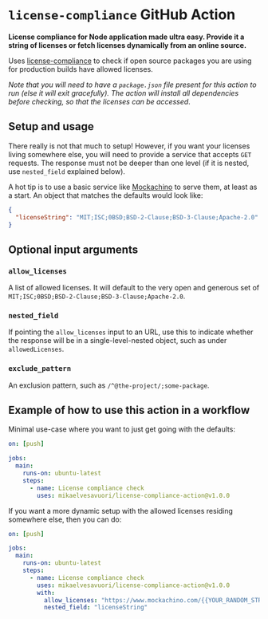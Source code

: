 # `license-compliance` GitHub Action

**License compliance for Node application made ultra easy. Provide it a string of licenses or fetch licenses dynamically from an online source.**

Uses [license-compliance](https://www.npmjs.com/package/license-compliance) to check if open source packages you are using for production builds have allowed licenses.

_Note that you will need to have a `package.json` file present for this action to run (else it will exit gracefully). The action will install all dependencies before checking, so that the licenses can be accessed_.

## Setup and usage

There really is not that much to setup! However, if you want your licenses living somewhere else, you will need to provide a service that accepts `GET` requests. The response must not be deeper than one level (if it is nested, use `nested_field` explained below).

A hot tip is to use a basic service like [Mockachino](https://www.mockachino.com/) to serve them, at least as a start. An object that matches the defaults would look like:

```json
{
  "licenseString": "MIT;ISC;0BSD;BSD-2-Clause;BSD-3-Clause;Apache-2.0"
}
```

## Optional input arguments

### `allow_licenses`

A list of allowed licenses. It will default to the very open and generous set of `MIT;ISC;0BSD;BSD-2-Clause;BSD-3-Clause;Apache-2.0`.

### `nested_field`

If pointing the `allow_licenses` input to an URL, use this to indicate whether the response will be in a single-level-nested object, such as under `allowedLicenses`.

### `exclude_pattern`

An exclusion pattern, such as `/^@the-project/;some-package`.

## Example of how to use this action in a workflow

Minimal use-case where you want to just get going with the defaults:

```yml
on: [push]

jobs:
  main:
    runs-on: ubuntu-latest
    steps:
      - name: License compliance check
        uses: mikaelvesavuori/license-compliance-action@v1.0.0
```

If you want a more dynamic setup with the allowed licenses residing somewhere else, then you can do:

```yml
on: [push]

jobs:
  main:
    runs-on: ubuntu-latest
    steps:
      - name: License compliance check
        uses: mikaelvesavuori/license-compliance-action@v1.0.0
        with:
          allow_licenses: "https://www.mockachino.com/{{YOUR_RANDOM_STRING}}/licenses"
          nested_field: "licenseString"
```
